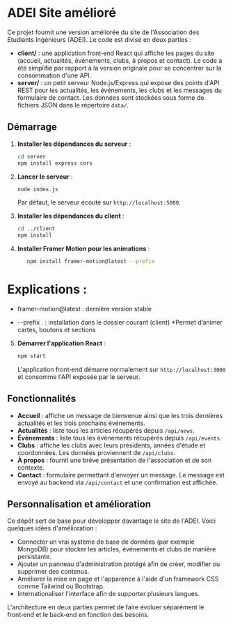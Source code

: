 # ADEI Site amélioré

Ce projet fournit une version améliorée du site de l'Association des Étudiants Ingénieurs (ADEI).  Le code est divisé en deux parties :

* **client/** : une application front‑end React qui affiche les pages du site (accueil, actualités, événements, clubs, à propos et contact).  Le code a été simplifié par rapport à la version originale pour se concentrer sur la consommation d'une API.
* **server/** : un petit serveur Node.js/Express qui expose des points d'API REST pour les actualités, les événements, les clubs et les messages du formulaire de contact.  Les données sont stockées sous forme de fichiers JSON dans le répertoire `data/`.

## Démarrage

1. **Installer les dépendances du serveur** :

   ```bash
   cd server
   npm install express cors
   ```

2. **Lancer le serveur** :

   ```bash
   node index.js
   ```

   Par défaut, le serveur écoute sur `http://localhost:5000`.

3. **Installer les dépendances du client** :

   ```bash
   cd ../client
   npm install
   ```
4. **Installer Framer Motion pour les animations** :
   ```bash
      npm install framer-motion@latest --prefix 
   ```
# Explications :
 - framer-motion@latest : dernière version stable
* --prefix . : installation dans le dossier courant (client)
*Permet d’animer cartes, boutons et sections

5. **Démarrer l'application React** :

   ```bash
   npm start
   ```

   L'application front‑end démarre normalement sur `http://localhost:3000` et consomme l'API exposée par le serveur.

## Fonctionnalités

* **Accueil** : affiche un message de bienvenue ainsi que les trois dernières actualités et les trois prochains événements.
* **Actualités** : liste tous les articles récupérés depuis `/api/news`.
* **Événements** : liste tous les événements récupérés depuis `/api/events`.
* **Clubs** : affiche les clubs avec leurs présidents, années d'étude et coordonnées.  Les données proviennent de `/api/clubs`.
* **À propos** : fournit une brève présentation de l'association et de son contexte.
* **Contact** : formulaire permettant d'envoyer un message.  Le message est envoyé au backend via `/api/contact` et une confirmation est affichée.

## Personnalisation et amélioration

Ce dépôt sert de base pour développer davantage le site de l'ADEI.  Voici quelques idées d'amélioration :

* Connecter un vrai système de base de données (par exemple MongoDB) pour stocker les articles, événements et clubs de manière persistante.
* Ajouter un panneau d'administration protégé afin de créer, modifier ou supprimer des contenus.
* Améliorer la mise en page et l'apparence à l'aide d'un framework CSS comme Tailwind ou Bootstrap.
* Internationaliser l'interface afin de supporter plusieurs langues.

L'architecture en deux parties permet de faire évoluer séparément le front‑end et le back‑end en fonction des besoins.


